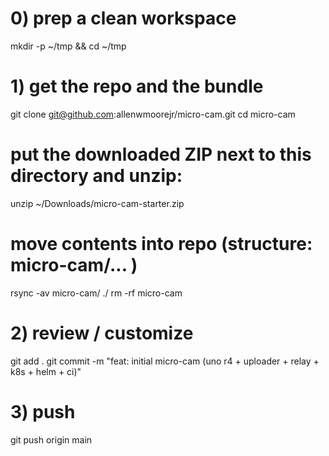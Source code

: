 # 0) prep a clean workspace
mkdir -p ~/tmp && cd ~/tmp

# 1) get the repo and the bundle
git clone git@github.com:allenwmoorejr/micro-cam.git
cd micro-cam
# put the downloaded ZIP next to this directory and unzip:
unzip ~/Downloads/micro-cam-starter.zip
# move contents into repo (structure: micro-cam/... )
rsync -av micro-cam/ ./
rm -rf micro-cam

# 2) review / customize
git add .
git commit -m "feat: initial micro-cam (uno r4 + uploader + relay + k8s + helm + ci)"

# 3) push
git push origin main

